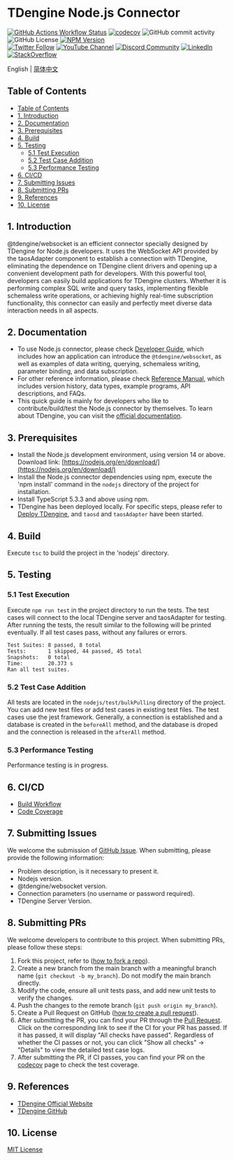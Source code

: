 <!-- omit in toc -->
# TDengine Node.js Connector

[![GitHub Actions Workflow Status](https://img.shields.io/github/actions/workflow/status/taosdata/taos-connector-node/build.yaml)](https://github.com/taosdata/taos-connector-node/actions/workflows/build.yaml)
[![codecov](https://codecov.io/gh/taosdata/taos-connector-node/graph/badge.svg?token=5379a80b-063f-48c2-ab56-09564e7ca777)](https://codecov.io/gh/taosdata/taos-connector-node)
![GitHub commit activity](https://img.shields.io/github/commit-activity/m/taosdata/taos-connector-node)
![GitHub License](https://img.shields.io/github/license/taosdata/taos-connector-node)
[![NPM Version](https://shields.io/npm/v/@tdengine/websocket)](https://www.npmjs.com/package/@tdengine/websocket)
<br />
[![Twitter Follow](https://img.shields.io/twitter/follow/tdenginedb?label=TDengine&style=social)](https://twitter.com/tdenginedb)
[![YouTube Channel](https://img.shields.io/badge/Subscribe_@tdengine--white?logo=youtube&style=social)](https://www.youtube.com/@tdengine)
[![Discord Community](https://img.shields.io/badge/Join_Discord--white?logo=discord&style=social)](https://discord.com/invite/VZdSuUg4pS)
[![LinkedIn](https://img.shields.io/badge/Follow_LinkedIn--white?logo=linkedin&style=social)](https://www.linkedin.com/company/tdengine)
[![StackOverflow](https://img.shields.io/badge/Ask_StackOverflow--white?logo=stackoverflow&style=social&logoColor=orange)](https://stackoverflow.com/questions/tagged/tdengine)

English | [简体中文](README-CN.md)

## Table of Contents
<!-- omit in toc -->

- [Table of Contents](#table-of-contents)
- [1. Introduction](#1-introduction)
- [2. Documentation](#2-documentation)
- [3. Prerequisites](#3-prerequisites)
- [4. Build](#4-build)
- [5. Testing](#5-testing)
  - [5.1 Test Execution](#51-test-execution)
  - [5.2 Test Case Addition](#52-test-case-addition)
  - [5.3 Performance Testing](#53-performance-testing)
- [6. CI/CD](#6-cicd)
- [7. Submitting Issues](#7-submitting-issues)
- [8. Submitting PRs](#8-submitting-prs)
- [9. References](#9-references)
- [10. License](#10-license)

## 1. Introduction

@tdengine/websocket is an efficient connector specially designed by TDengine for Node.js developers. It uses the WebSocket API provided by the taosAdapter component to establish a connection with TDengine, eliminating the dependence on TDengine client drivers and opening up a convenient development path for developers. With this powerful tool, developers can easily build applications for TDengine clusters. Whether it is performing complex SQL write and query tasks, implementing flexible schemaless write operations, or achieving highly real-time subscription functionality, this connector can easily and perfectly meet diverse data interaction needs in all aspects.

## 2. Documentation

- To use Node.js connector, please check [Developer Guide](https://docs.tdengine.com/developer-guide/), which includes how an application can introduce the `@tdengine/websocket`, as well as examples of data writing, querying, schemaless writing, parameter binding, and data subscription.
- For other reference information, please check [Reference Manual](https://docs.tdengine.com/tdengine-reference/client-libraries/node/), which includes version history, data types, example programs, API descriptions, and FAQs.
- This quick guide is mainly for developers who like to contribute/build/test the Node.js connector by themselves. To learn about TDengine, you can visit the [official documentation](https://docs.tdengine.com).

## 3. Prerequisites

- Install the Node.js development environment, using version 14 or above. Download link: [https://nodejs.org/en/download/](https://nodejs.org/en/download/)
- Install the Node.js connector dependencies using npm, execute the 'npm install' command in the `nodejs` directory of the project for installation.
- Install TypeScript 5.3.3 and above using npm.
- TDengine has been deployed locally. For specific steps, please refer to [Deploy TDengine](https://docs.tdengine.com/get-started/deploy-from-package/), and `taosd` and `taosAdapter` have been started.

## 4. Build

Execute `tsc` to build the project in the 'nodejs' directory.

## 5. Testing

### 5.1 Test Execution

Execute `npm run test` in the project directory to run the tests. The test cases will connect to the local TDengine server and taosAdapter for testing.
After running the tests, the result similar to the following will be printed eventually. If all test cases pass, without any failures or errors.

```text
Test Suites: 8 passed, 8 total
Tests:       1 skipped, 44 passed, 45 total
Snapshots:   0 total
Time:        20.373 s
Ran all test suites.
```

### 5.2 Test Case Addition

All tests are located in the `nodejs/test/bulkPulling` directory of the project. You can add new test files or add test cases in existing test files.
The test cases use the jest framework. Generally, a connection is established and a database is created in the `beforeAll` method, and the database is droped and the connection is released in the `afterAll` method.

### 5.3 Performance Testing

Performance testing is in progress.

## 6. CI/CD

- [Build Workflow](https://github.com/taosdata/taos-connector-node/actions/workflows/build.yaml)
- [Code Coverage](https://app.codecov.io/gh/taosdata/taos-connector-node)

## 7. Submitting Issues

We welcome the submission of [GitHub Issue](https://github.com/taosdata/taos-connector-node/issues/new?template=Blank+issue). When submitting, please provide the following information:

- Problem description, is it necessary to present it.
- Nodejs version.
- @tdengine/websocket version.
- Connection parameters (no username or password required).
- TDengine Server Version.

## 8. Submitting PRs

We welcome developers to contribute to this project. When submitting PRs, please follow these steps:

1. Fork this project, refer to ([how to fork a repo](https://docs.github.com/en/get-started/quickstart/fork-a-repo)).
1. Create a new branch from the main branch with a meaningful branch name (`git checkout -b my_branch`). Do not modify the main branch directly.
1. Modify the code, ensure all unit tests pass, and add new unit tests to verify the changes.
1. Push the changes to the remote branch (`git push origin my_branch`).
1. Create a Pull Request on GitHub ([how to create a pull request](https://docs.github.com/en/pull-requests/collaborating-with-pull-requests/proposing-changes-to-your-work-with-pull-requests/creating-a-pull-request)).
1. After submitting the PR, you can find your PR through the [Pull Request](https://github.com/taosdata/taos-connector-node/pulls). Click on the corresponding link to see if the CI for your PR has passed. If it has passed, it will display "All checks have passed". Regardless of whether the CI passes or not, you can click "Show all checks" -> "Details" to view the detailed test case logs.
1. After submitting the PR, if CI passes, you can find your PR on the [codecov](https://app.codecov.io/gh/taosdata/taos-connector-node/pulls) page to check the test coverage.

## 9. References

- [TDengine Official Website](https://www.tdengine.com/)
- [TDengine GitHub](https://github.com/taosdata/TDengine)

## 10. License

[MIT License](./LICENSE)
